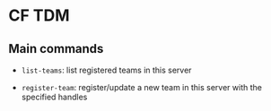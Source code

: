 # CF TDM

## Main commands

- `list-teams`: list registered teams in this server

- `register-team`: register/update a new team in this server with the specified handles